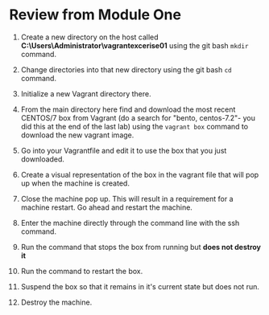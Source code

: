 # Review from Module One

1. Create a new directory on the host called **C:\Users\Administrator\vagrantexcerise01** using the git bash `mkdir` command.

2. Change directories into that new directory using the git bash `cd` command. 

3. Initialize a new Vagrant directory there.

3. From the main directory here find and download the most recent CENTOS/7 box from Vagrant (do a search for "bento, centos-7.2"- you did this at the end of the last lab) using the `vagrant box` command to download the new vagrant image.

4. Go into your Vagrantfile and edit it to use the box that you just downloaded.

5. Create a visual representation of the box in the vagrant file that will pop up when the machine is created.

6. Close the machine pop up. This will result in a requirement for a machine restart. Go ahead and restart the machine.

7. Enter the machine directly through the command line with the ssh command.

8. Run the command that stops the box from running but __does not destroy it__

9. Run the command to restart the box.

10. Suspend the box so that it remains in it's current state but does not run.

11. Destroy the machine.


